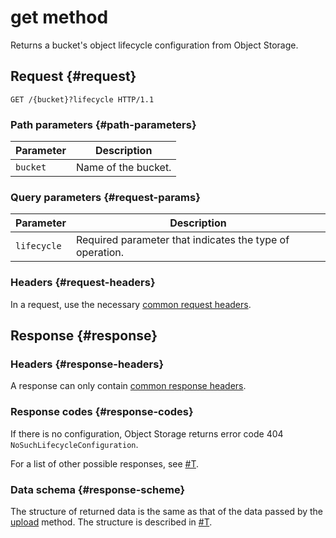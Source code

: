 # get method

Returns a bucket's object lifecycle configuration from Object Storage.

## Request {#request}

```
GET /{bucket}?lifecycle HTTP/1.1
```

### Path parameters {#path-parameters}

| Parameter | Description |
| ----- | ----- |
| `bucket` | Name of the bucket. |

### Query parameters {#request-params}

| Parameter | Description |
| ----- | ----- |
| `lifecycle` | Required parameter that indicates the type of operation. |

### Headers {#request-headers}

In a request, use the necessary [common request headers](../common-request-headers.md).

## Response {#response}

### Headers {#response-headers}

A response can only contain [common response headers](../common-response-headers.md).

### Response codes {#response-codes}

If there is no configuration, Object Storage returns error code 404 `NoSuchLifecycleConfiguration`.

For a list of other possible responses, see [#T](../response-codes.md).

### Data schema {#response-scheme}

The structure of returned data is the same as that of the data passed by the [upload](upload.md) method. The structure is described in [#T](../../../lifecycles/configuration.md).

